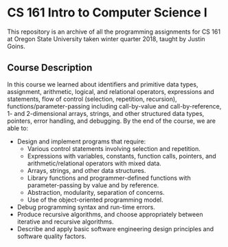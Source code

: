 # CS 161 Intro to Computer Science I

This repository is an archive of all the programming assignments for CS 161 at Oregon State University taken winter quarter 2018, taught by Justin Goins.

## Course Description

In this course we learned about identifiers and primitive data types, assignment, arithmetic, logical, and relational operators, expressions and statements, flow of control (selection, repetition, recursion), functions/parameter-passing including call-by-value and call-by-reference, 1- and 2-dimensional arrays, strings, and other structured data types, pointers, error handling, and debugging. By the end of the course, we are able to:

- Design and implement programs that require:
  - Various control statements involving selection and repetition.
  - Expressions with variables, constants, function calls, pointers, and arithmetic/relational operators with mixed data.
  - Arrays, strings, and other data structures.
  - Library functions and programmer-defined functions with parameter-passing by value and by reference.
  - Abstraction, modularity, separation of concerns.
  - Use of the object-oriented programming model.
- Debug programming syntax and run-time errors.
- Produce recursive algorithms, and choose appropriately between iterative and recursive algorithms.
- Describe and apply basic software engineering design principles and software quality factors.
